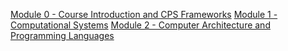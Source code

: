 [Module 0 - Course Introduction and CPS Frameworks](lectureslides/module0.pdf)
[Module 1 - Computational Systems](lectureslides/module1.pdf)
[Module 2 - Computer Architecture and Programming Languages](lectureslides/module2.pdf)